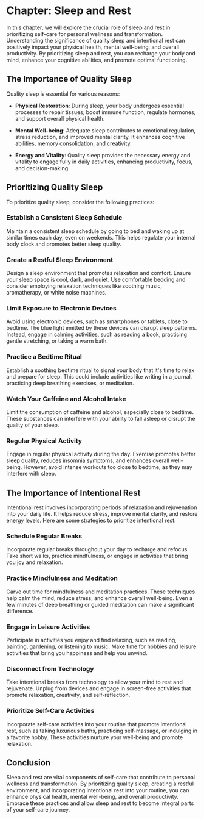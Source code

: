Chapter: Sleep and Rest
=======================

In this chapter, we will explore the crucial role of sleep and rest in prioritizing self-care for personal wellness and transformation. Understanding the significance of quality sleep and intentional rest can positively impact your physical health, mental well-being, and overall productivity. By prioritizing sleep and rest, you can recharge your body and mind, enhance your cognitive abilities, and promote optimal functioning.

The Importance of Quality Sleep
-------------------------------

Quality sleep is essential for various reasons:

* **Physical Restoration**: During sleep, your body undergoes essential processes to repair tissues, boost immune function, regulate hormones, and support overall physical health.

* **Mental Well-being**: Adequate sleep contributes to emotional regulation, stress reduction, and improved mental clarity. It enhances cognitive abilities, memory consolidation, and creativity.

* **Energy and Vitality**: Quality sleep provides the necessary energy and vitality to engage fully in daily activities, enhancing productivity, focus, and decision-making.

Prioritizing Quality Sleep
--------------------------

To prioritize quality sleep, consider the following practices:

### Establish a Consistent Sleep Schedule

Maintain a consistent sleep schedule by going to bed and waking up at similar times each day, even on weekends. This helps regulate your internal body clock and promotes better sleep quality.

### Create a Restful Sleep Environment

Design a sleep environment that promotes relaxation and comfort. Ensure your sleep space is cool, dark, and quiet. Use comfortable bedding and consider employing relaxation techniques like soothing music, aromatherapy, or white noise machines.

### Limit Exposure to Electronic Devices

Avoid using electronic devices, such as smartphones or tablets, close to bedtime. The blue light emitted by these devices can disrupt sleep patterns. Instead, engage in calming activities, such as reading a book, practicing gentle stretching, or taking a warm bath.

### Practice a Bedtime Ritual

Establish a soothing bedtime ritual to signal your body that it's time to relax and prepare for sleep. This could include activities like writing in a journal, practicing deep breathing exercises, or meditation.

### Watch Your Caffeine and Alcohol Intake

Limit the consumption of caffeine and alcohol, especially close to bedtime. These substances can interfere with your ability to fall asleep or disrupt the quality of your sleep.

### Regular Physical Activity

Engage in regular physical activity during the day. Exercise promotes better sleep quality, reduces insomnia symptoms, and enhances overall well-being. However, avoid intense workouts too close to bedtime, as they may interfere with sleep.

The Importance of Intentional Rest
----------------------------------

Intentional rest involves incorporating periods of relaxation and rejuvenation into your daily life. It helps reduce stress, improve mental clarity, and restore energy levels. Here are some strategies to prioritize intentional rest:

### Schedule Regular Breaks

Incorporate regular breaks throughout your day to recharge and refocus. Take short walks, practice mindfulness, or engage in activities that bring you joy and relaxation.

### Practice Mindfulness and Meditation

Carve out time for mindfulness and meditation practices. These techniques help calm the mind, reduce stress, and enhance overall well-being. Even a few minutes of deep breathing or guided meditation can make a significant difference.

### Engage in Leisure Activities

Participate in activities you enjoy and find relaxing, such as reading, painting, gardening, or listening to music. Make time for hobbies and leisure activities that bring you happiness and help you unwind.

### Disconnect from Technology

Take intentional breaks from technology to allow your mind to rest and rejuvenate. Unplug from devices and engage in screen-free activities that promote relaxation, creativity, and self-reflection.

### Prioritize Self-Care Activities

Incorporate self-care activities into your routine that promote intentional rest, such as taking luxurious baths, practicing self-massage, or indulging in a favorite hobby. These activities nurture your well-being and promote relaxation.

Conclusion
----------

Sleep and rest are vital components of self-care that contribute to personal wellness and transformation. By prioritizing quality sleep, creating a restful environment, and incorporating intentional rest into your routine, you can enhance physical health, mental well-being, and overall productivity. Embrace these practices and allow sleep and rest to become integral parts of your self-care journey.

